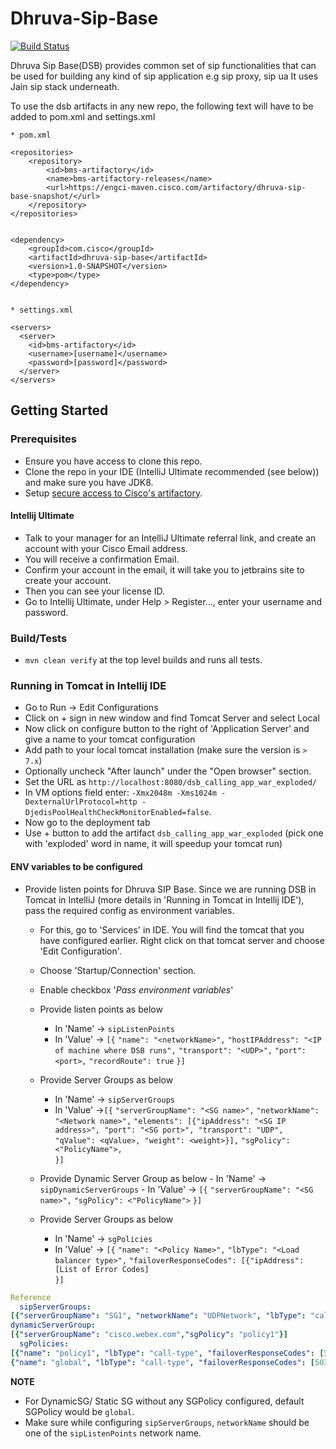 # Dhruva-Sip-Base

[![Build Status](https://engci-jenkins-blr.cisco.com/jenkins/buildStatus/icon?job=team_dhruva%2FDSB%2Fmaster)](https://engci-jenkins-blr.cisco.com/jenkins/job/team_dhruva/job/DSB/job/master/)

Dhruva Sip Base(DSB) provides common set of sip functionalities that can be used for building any kind of sip application e.g sip proxy, sip ua 
It uses Jain sip stack underneath.

To use the dsb artifacts in any new repo, the following text will have to be added to pom.xml and settings.xml

    * pom.xml

    <repositories>
        <repository>
            <id>bms-artifactory</id>
            <name>bms-artifactory-releases</name>
            <url>https://engci-maven.cisco.com/artifactory/dhruva-sip-base-snapshot/</url>
        </repository>
    </repositories>


    <dependency>
        <groupId>com.cisco</groupId>
        <artifactId>dhruva-sip-base</artifactId>
        <version>1.0-SNAPSHOT</version>
        <type>pom</type>
    </dependency>


    * settings.xml

    <servers>
	  <server>
	    <id>bms-artifactory</id>
	    <username>[username]</username>
	    <password>[password]</password>
	  </server>
	</servers>

## Getting Started

### Prerequisites
- Ensure you have access to clone this repo.
- Clone the repo in your IDE (IntelliJ Ultimate recommended (see below)) and make sure you have JDK8.
- Setup [secure access to Cisco's artifactory](https://sqbu-github.cisco.com/pages/WebexSquared/docs/DeveloperTools/maven.html).

#### Intellij Ultimate

- Talk to your manager for an IntelliJ Ultimate referral link, and create an account with your Cisco Email address.
- You will receive a confirmation Email.
- Confirm your account in the email, it will take you to jetbrains site to create your account.
- Then you can see your license ID.
- Go to Intellij Ultimate, under Help > Register..., enter your username and password.

### Build/Tests
- `mvn clean verify` at the top level builds and runs all tests.

### Running in Tomcat in Intellij IDE
- Go to Run -> Edit Configurations
- Click on + sign in new window and find Tomcat Server and select Local
- Now click on configure button to the right of 'Application Server' and give a name to your tomcat configuration
- Add path to your local tomcat installation (make sure the version is `> 7.x`)
- Optionally uncheck "After launch" under the "Open browser" section.
- Set the URL as `http://localhost:8080/dsb_calling_app_war_exploded/`
- In VM options field enter: `-Xmx2048m -Xms1024m -DexternalUrlProtocol=http -DjedisPoolHealthCheckMonitorEnabled=false`.
- Now go to the deployment tab
- Use + button to add the artifact `dsb_calling_app_war_exploded` (pick one with 'exploded' word in name, it will speedup your tomcat run)


#### ENV variables to be configured
   - Provide listen points for Dhruva SIP Base. Since we are running DSB in Tomcat in IntelliJ (more details in 'Running in Tomcat in Intellij IDE'),
   pass the required config as environment variables.
       - For this, go to 'Services' in IDE. You will find the tomcat that you have configured earlier. Right click on that tomcat server
       and choose 'Edit Configuration'.
       - Choose 'Startup/Connection' section.
       - Enable checkbox '_Pass environment variables_'
       - Provide listen points as below
           - In 'Name' -> `sipListenPoints`
           - In 'Value' -> `[{`
                           	`"name": "<networkName>",`
                           	`"hostIPAddress": "<IP of machine where DSB runs",`
                           	`"transport": "<UDP>",`
                           	`"port": <port>,`
                           	`"recordRoute": true`
                           `}] `
       - Provide Server Groups as below
            - In 'Name' -> `sipServerGroups`
            - In 'Value' ->`[{`
                            `"serverGroupName": "<SG name>",`
                            `"networkName": "<Network name>",`
                            `"elements": [{"ipAddress": "<SG IP address>", "port": "<SG port>", "transport": "UDP", "qValue": <qValue>, "weight": <weight>}],` 
                            `"sgPolicy": <"PolicyName">,`   	
                            `}] `
       - Provide Dynamic Server Group as below
                   - In 'Name' -> `sipDynamicServerGroups`
                   - In 'Value' -> `[{`
                                   `"serverGroupName": "<SG name>",`
                                   `"sgPolicy": <"PolicyName">`
                                    `}]` 
                                  
       - Provide Server Groups as below
            - In 'Name' -> `sgPolicies`
            - In 'Value' -> `[{`
                                    `"name": "<Policy Name>",`
                                    `"lbType": "<Load balancer type>",`
                                    `"failoverResponseCodes": [{"ipAddress": [List of Error Codes]`  	
                                         `}] `

```yaml 
Reference
  sipServerGroups:
[{"serverGroupName": "SG1", "networkName": "UDPNetwork", "lbType": "call-id", "elements": [{"ipAddress": "127.0.0.1", "port": "5060", "transport": "TLS", "qValue": 0.9, "weight": 0}], "sgPolicy": "sgPolicy"},{"serverGroupName": "SG2", "networkName": "net_me_tcp", "lbType": "call-id", "elements": [{"ipAddress": "127.0.0.2", "port": "5060", "transport": "TLS", "qValue": 0.9, "weight": 0}]}]
dynamicServerGroup:
[{"serverGroupName": "cisco.webex.com","sgPolicy": "policy1"}]
  sgPolicies:
[{"name": "policy1", "lbType": "call-type", "failoverResponseCodes": [501,502]},
{"name": "global", "lbType": "call-type", "failoverResponseCodes": [503,504]}]
```
**NOTE**

* For DynamicSG/ Static SG without any SGPolicy configured, default SGPolicy would be ```global```. 
* Make sure while configuring ```sipServerGroups```, ```networkName``` should be one of the ```sipListenPoints``` network name. 
